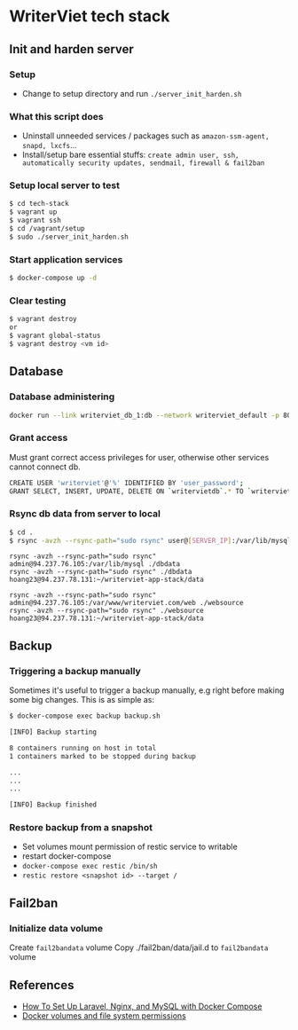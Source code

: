 # WriterViet tech stack

## Init and harden server

### Setup

- Change to setup directory and run `./server_init_harden.sh`

### What this script does

- Uninstall unneeded services / packages such as `amazon-ssm-agent, snapd, lxcfs`...
- Install/setup bare essential stuffs: `create admin user, ssh, automatically security updates, sendmail, firewall & fail2ban`

### Setup local server to test

```bash
$ cd tech-stack
$ vagrant up
$ vagrant ssh
$ cd /vagrant/setup
$ sudo ./server_init_harden.sh
```

### Start application services

```bash
$ docker-compose up -d
```

### Clear testing

```bash
$ vagrant destroy
or
$ vagrant global-status
$ vagrant destroy <vm id>
```

## Database

### Database administering

```bash
docker run --link writerviet_db_1:db --network writerviet_default -p 8080:8080 adminer
```

### Grant access

Must grant correct access privileges for user, otherwise other services cannot connect db.

```bash
CREATE USER 'writerviet'@'%' IDENTIFIED BY 'user_password';
GRANT SELECT, INSERT, UPDATE, DELETE ON `writervietdb`.* TO `writerviet`@`%`;
```

### Rsync db data from server to local

```bash
$ cd .
$ rsync -avzh --rsync-path="sudo rsync" user@[SERVER_IP]:/var/lib/mysql ./dbdata
```

```
rsync -avzh --rsync-path="sudo rsync" admin@94.237.76.105:/var/lib/mysql ./dbdata
rsync -avzh --rsync-path="sudo rsync" ./dbdata hoang23@94.237.78.131:~/writerviet-app-stack/data

rsync -avzh --rsync-path="sudo rsync" admin@94.237.76.105:/var/www/writerviet.com/web ./websource
rsync -avzh --rsync-path="sudo rsync" ./websource hoang23@94.237.78.131:~/writerviet-app-stack/data
```

## Backup

### Triggering a backup manually

Sometimes it's useful to trigger a backup manually, e.g right before making some big changes.
This is as simple as:

```bash
$ docker-compose exec backup backup.sh

[INFO] Backup starting

8 containers running on host in total
1 containers marked to be stopped during backup

...
...
...

[INFO] Backup finished

```

### Restore backup from a snapshot

- Set volumes mount permission of restic service to writable
- restart docker-compose
- `docker-compose exec restic /bin/sh`
- `restic restore <snapshot id> --target /`

## Fail2ban

### Initialize data volume

Create `fail2bandata` volume
Copy ./fail2ban/data/jail.d to `fail2bandata` volume

## References

- [How To Set Up Laravel, Nginx, and MySQL with Docker Compose](https://www.digitalocean.com/community/tutorials/how-to-set-up-laravel-nginx-and-mysql-with-docker-compose)
- [Docker volumes and file system permissions](https://medium.com/@nielssj/docker-volumes-and-file-system-permissions-772c1aee23ca)
